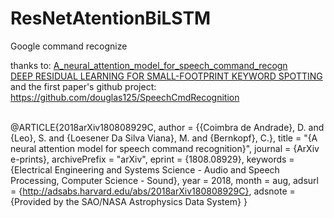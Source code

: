 # ResNetAtentionBiLSTM
Google command recognize

thanks to:
[A_neural_attention_model_for_speech_command_recogn](https://arxiv.org/abs/1808.08929)
\
[DEEP RESIDUAL LEARNING FOR SMALL-FOOTPRINT KEYWORD SPOTTING](https://cs.uwaterloo.ca/~jimmylin/publications/Tang_Lin_ICASSP2018.pdf)
\
and the first paper's github project: https://github.com/douglas125/SpeechCmdRecognition

\
@ARTICLE{2018arXiv180808929C,
   author = {{Coimbra de Andrade}, D. and {Leo}, S. and {Loesener Da Silva Viana}, M. and 
	{Bernkopf}, C.},
    title = "{A neural attention model for speech command recognition}",
  journal = {ArXiv e-prints},
archivePrefix = "arXiv",
   eprint = {1808.08929},
 keywords = {Electrical Engineering and Systems Science - Audio and Speech Processing, Computer Science - Sound},
     year = 2018,
    month = aug,
   adsurl = {http://adsabs.harvard.edu/abs/2018arXiv180808929C},
  adsnote = {Provided by the SAO/NASA Astrophysics Data System}
}



